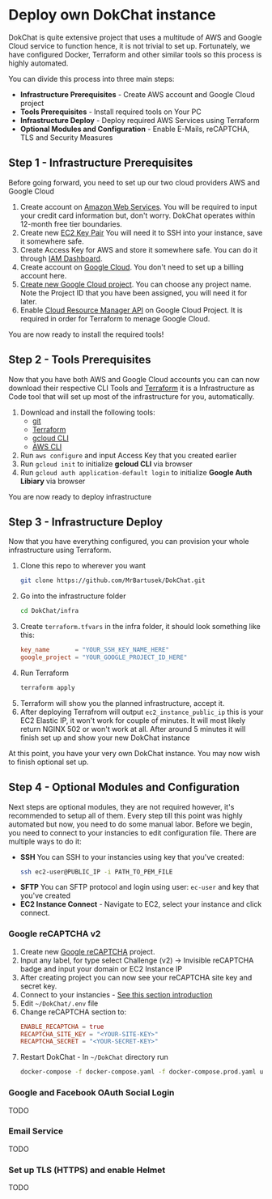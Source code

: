 # Deploy own DokChat instance

DokChat is quite extensive project that uses a multitude of AWS and Google Cloud service to
function hence, it is not trivial to set up. Fortunately, we have configured Docker,
Terraform and other similar tools so this process is highly automated.

You can divide this process into three main steps:
- **Infrastructure Prerequisites** - Create AWS account and Google Cloud project
- **Tools Prerequisites** - Install required tools on Your PC
- **Infrastructure Deploy** - Deploy required AWS Services using Terraform
- **Optional Modules and Configuration** - Enable E-Mails, reCAPTCHA, TLS and Security Measures

## Step 1 - Infrastructure Prerequisites

Before going forward, you need to set up our two cloud providers AWS and Google Cloud

1. Create account on [Amazon Web Services](aws.amazon.com). You will be required to input
   your credit card information but, don't worry. DokChat operates within 12-month free
   tier boundaries.
2. Create new [EC2 Key Pair](https://eu-central-1.console.aws.amazon.com/ec2/homeCreateKeyPair:)
   You will need it to SSH into your instance, save it somewhere safe.
3. Create Access Key for AWS and store it somewhere safe.
   You can do it through [IAM Dashboard](https://aws.amazon.com/iam/).
4. Create account on [Google Cloud](https://cloud.google.com). You don't need to set up a
   billing account here.
5. [Create new Google Cloud project](https://console.cloud.google.com/projectcreate). You 
   can choose  any project name. Note the Project ID that you have been assigned, you will
   need it for later.
5. Enable [Cloud Resource Manager API](https://console.cloud.google.com/marketplace/product/google/cloudresourcemanager.googleapis.com) on Google Cloud Project. It is required in order for
   Terraform to menage Google Cloud.


You are now ready to install the required tools!

## Step 2 - Tools Prerequisites

Now that you have both AWS and Google Cloud accounts you can can now download their
respective CLI Tools and [Terraform](https://www.terraform.io) it is a Infrastructure
as Code tool that will set up most of the infrastructure for you, automatically.

1. Download and install the following tools:
   - [git](https://git-scm.com)
   - [Terraform](https://developer.hashicorp.com/terraform/tutorials/aws-get-started/install-cli)
   - [gcloud CLI](https://cloud.google.com/sdk/gcloud)
   - [AWS CLI](https://docs.aws.amazon.com/cli/latest/userguide/getting-started-install.html)
2. Run `aws configure` and input Access Key that you created earlier
3. Run `gcloud init` to initialize **gcloud CLI** via browser
4. Run `gcloud auth application-default login` to initialize **Google Auth Libiary** via browser

You are now ready to deploy infrastructure

## Step 3 - Infrastructure Deploy

Now that you have everything configured, you can provision your whole infrastructure using
Terraform.

1. Clone this repo to wherever you want
   ```sh
   git clone https://github.com/MrBartusek/DokChat.git
   ```
2. Go into the infrastructure folder
   ```sh
   cd DokChat/infra
   ```
3. Create `terraform.tfvars` in the infra folder, it should look something like this:
    ```conf
    key_name       = "YOUR_SSH_KEY_NAME_HERE"
    google_project = "YOUR_GOOGLE_PROJECT_ID_HERE"
    ```
4. Run Terraform
   ```sh
   terraform apply
   ```
5. Terraform will show you the planned infrastructure, accept it.
6. After deploying Terrafrom will output `ec2_instance_public_ip` this is your EC2 Elastic IP,
   it won't work for couple of minutes. It will most likely return NGINX 502 or won't work at
   all. After around 5 minutes it will finish set up and show your new DokChat instance

At this point, you have your very own DokChat instance. You may now wish to finish
optional set up.

## Step 4 - Optional Modules and Configuration

Next steps are optional modules, they are not required however, it's recommended to setup
all of them. Every step till this point was highly automated but now, you need to do some
manual labor. Before we begin, you need to connect to your instancies to edit configuration
file. There are multiple ways to do it:

- **SSH** You can SSH to your instancies using key that you've created:
   ```sh
   ssh ec2-user@PUBLIC_IP -i PATH_TO_PEM_FILE
   ```
- **SFTP** You can SFTP protocol and login using user: `ec-user` and key that you've created
- **EC2 Instance Connect** - Navigate to EC2, select your instance and click connect.

### Google reCAPTCHA v2

1. Create new [Google reCAPTCHA](https://www.google.com/recaptcha/admin/create) project.
2. Input any label, for type select Challenge (v2) → Invisible reCAPTCHA badge and input your
   domain or EC2 Instance IP
3. After creating project you can now see your reCAPTCHA site key and secret key.
4. Connect to your instancies - [See this section introduction](#step-4---optional-modules-and-configuration)
5. Edit `~/DokChat/.env` file
6. Change reCAPTCHA section to:
   ```conf
   ENABLE_RECAPTCHA = true
   RECAPTCHA_SITE_KEY = "<YOUR-SITE-KEY>"
   RECAPTCHA_SECRET = "<YOUR-SECRET-KEY>"
   ```
7. Restart DokChat - In `~/DokChat` directory run
   ```sh
   docker-compose -f docker-compose.yaml -f docker-compose.prod.yaml up -d
   ```

### Google and Facebook OAuth Social Login

TODO

### Email Service

TODO

### Set up TLS (HTTPS) and enable Helmet

TODO
